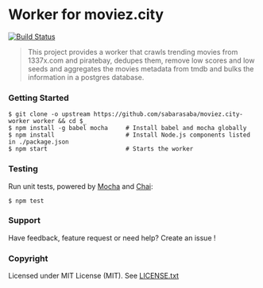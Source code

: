 # Worker for moviez.city

[![Build Status](https://travis-ci.org/sabarasaba/moviez.city-worker.svg)](https://travis-ci.org/sabarasaba/moviez.city-worker)

> This project provides a worker that crawls trending movies from 1337x.com and piratebay, dedupes them, remove low scores and low seeds and aggregates the movies metadata from tmdb and bulks the information in a postgres database.

### Getting Started

```shell
$ git clone -o upstream https://github.com/sabarasaba/moviez.city-worker worker && cd $_
$ npm install -g babel mocha     # Install babel and mocha globally
$ npm install                    # Install Node.js components listed in ./package.json
$ npm start                      # Starts the worker
```

### Testing

Run unit tests, powered by [Mocha](http://mochajs.org/) and [Chai](http://chaijs.com/):

```shell
$ npm test
```

### Support

Have feedback, feature request or need help? Create an issue !

### Copyright

Licensed under MIT License (MIT). See [LICENSE.txt](./LICENSE)